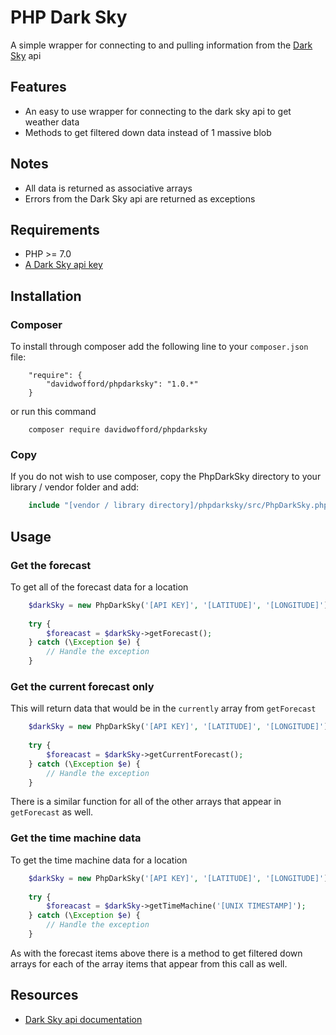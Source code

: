 # PHP Dark Sky

A simple wrapper for connecting to and pulling information from the [Dark Sky](https://darksky.net) api

## Features

- An easy to use wrapper for connecting to the dark sky api to get weather data
- Methods to get filtered down data instead of 1 massive blob

## Notes

- All data is returned as associative arrays
- Errors from the Dark Sky api are returned as exceptions

## Requirements

- PHP >= 7.0
- [A Dark Sky api key](https://darksky.net/dev/register)

## Installation

### Composer

To install through composer add the following line to your `composer.json` file:
```
    "require": {
        "davidwofford/phpdarksky": "1.0.*"
    }
```
or run this command
```
    composer require davidwofford/phpdarksky
```

### Copy

If you do not wish to use composer, copy the PhpDarkSky directory to your library / vendor folder and add:

```php
    include "[vendor / library directory]/phpdarksky/src/PhpDarkSky.php";
```

## Usage

### Get the forecast

To get all of the forecast data for a location
```php
    $darkSky = new PhpDarkSky('[API KEY]', '[LATITUDE]', '[LONGITUDE]');
    
    try {
        $foreacast = $darkSky->getForecast();
    } catch (\Exception $e) {
        // Handle the exception
    }
```

### Get the current forecast only
This will return data that would be in the `currently` array from `getForecast`

```php
    $darkSky = new PhpDarkSky('[API KEY]', '[LATITUDE]', '[LONGITUDE]');
    
    try {
        $foreacast = $darkSky->getCurrentForecast();
    } catch (\Exception $e) {
        // Handle the exception
    }
```

There is a similar function for all of the other arrays that appear in `getForecast` as well.

### Get the time machine data

To get the time machine data for a location

```php
    $darkSky = new PhpDarkSky('[API KEY]', '[LATITUDE]', '[LONGITUDE]');
    
    try {
        $foreacast = $darkSky->getTimeMachine('[UNIX TIMESTAMP]');
    } catch (\Exception $e) {
        // Handle the exception
    }
```

As with the forecast items above there is a method to get filtered down arrays for each of the array items that appear from this call as well.

## Resources

- [Dark Sky api documentation](https://darksky.net/dev/docs)
